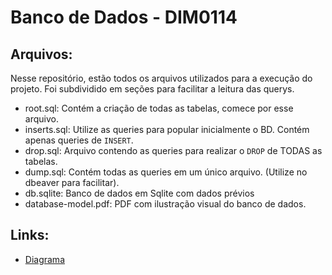 # Banco de Dados - DIM0114 

## Arquivos:

Nesse repositório, estão todos os arquivos utilizados para a execução do projeto. Foi subdividido em seções para facilitar a leitura das querys.

- root.sql: Contém a criação de todas as tabelas, comece por esse arquivo.
- inserts.sql: Utilize as queries para popular inicialmente o BD. Contém apenas queries de `INSERT`.
- drop.sql: Arquivo contendo as queries para realizar o `DROP` de TODAS as tabelas.
- dump.sql: Contém todas as queries em um único arquivo. (Utilize no dbeaver para facilitar).
- db.sqlite: Banco de dados em Sqlite com dados prévios
- database-model.pdf: PDF com ilustração visual do banco de dados.


## Links:

- [Diagrama](https://dbdiagram.io/d/Banco-de-dados-655743dc3be1495787320064)
